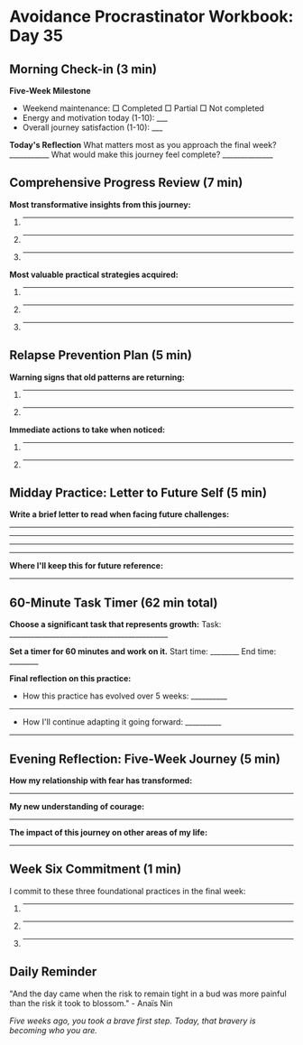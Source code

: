 # Avoidance Procrastinator Workbook: Day 35

## Morning Check-in (3 min)

**Five-Week Milestone**
- Weekend maintenance: □ Completed □ Partial □ Not completed
- Energy and motivation today (1-10): ___
- Overall journey satisfaction (1-10): ___

**Today's Reflection**
What matters most as you approach the final week? ___________
What would make this journey feel complete? ______________

## Comprehensive Progress Review (7 min)

**Most transformative insights from this journey:**
1. ________________________________________________
2. ________________________________________________
3. ________________________________________________

**Most valuable practical strategies acquired:**
1. ________________________________________________
2. ________________________________________________
3. ________________________________________________

## Relapse Prevention Plan (5 min)

**Warning signs that old patterns are returning:**
1. ________________________________________________
2. ________________________________________________

**Immediate actions to take when noticed:**
1. ________________________________________________
2. ________________________________________________

## Midday Practice: Letter to Future Self (5 min)

**Write a brief letter to read when facing future challenges:**
________________________________________________
________________________________________________
________________________________________________
________________________________________________

**Where I'll keep this for future reference:**
________________________________________________

## 60-Minute Task Timer (62 min total)

**Choose a significant task that represents growth:**
Task: ____________________________________________

**Set a timer for 60 minutes and work on it.**
Start time: ________ End time: ________

**Final reflection on this practice:**
- How this practice has evolved over 5 weeks: __________
________________________________________________
- How I'll continue adapting it going forward: __________
________________________________________________

## Evening Reflection: Five-Week Journey (5 min)

**How my relationship with fear has transformed:**
________________________________________________

**My new understanding of courage:**
________________________________________________

**The impact of this journey on other areas of my life:**
________________________________________________

## Week Six Commitment (1 min)

I commit to these three foundational practices in the final week:
1. ________________________________________________
2. ________________________________________________
3. ________________________________________________

## Daily Reminder

"And the day came when the risk to remain tight in a bud was more painful than the risk it took to blossom." - Anaïs Nin

*Five weeks ago, you took a brave first step. Today, that bravery is becoming who you are.*